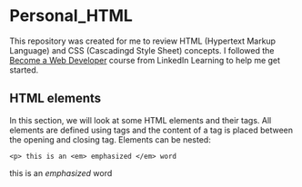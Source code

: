 # Personal_HTML

This repository was created for me to review HTML (Hypertext Markup Language) and CSS (Cascadingd Style Sheet) concepts. I followed the [Become a Web Developer](https://www.linkedin.com/learning/paths/become-a-web-developer?u=36758476) course from LinkedIn Learning to help me get started.

## HTML elements

In this section, we will look at some HTML elements and their tags. All elements are defined using tags and the content of a tag is placed between the opening and closing tag. 
Elements can be nested:

`<p> this is an <em> emphasized </em> word` 
<p> this is an <em> emphasized </em> word
